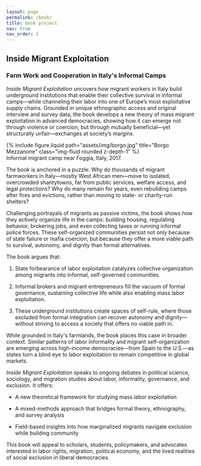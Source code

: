 ```yaml
---
layout: page
permalink: /book/
title: book project
nav: true
nav_order: 2
---
```


## Inside Migrant Exploitation 
### Farm Work and Cooperation in Italy's Informal Camps

*Inside Migrant Exploitation* uncovers how migrant workers in Italy build underground institutions that enable their collective survival in informal camps—while channeling their labor into one of Europe’s most exploitative supply chains. Grounded in unique ethnographic access and original interview and survey data, the book develops a new theory of mass migrant exploitation in advanced democracies, showing how it can emerge not through violence or coercion, but through mutually beneficial—yet structurally unfair—exchanges at society’s margins.


<div class="row">
    <div class="col-sm mt-3 mt-md-0">
        {% include figure.liquid path="assets/img/borgo.jpg" title="Borgo Mezzanone" class="img-fluid rounded z-depth-1" %}
    </div>
</div>
<div class="caption">
    Informal migrant camp near Foggia, Italy, 2017.
</div>

The book is anchored in a puzzle: Why do thousands of migrant farmworkers in Italy—mostly West African men—move to isolated, overcrowded shantytowns, far from public services, welfare access, and legal protections? Why do many remain for years, even rebuilding camps after fires and evictions, rather than moving to state- or charity-run shelters?

Challenging portrayals of migrants as passive victims, the book shows how they actively organize life in the camps: building housing, regulating behavior, brokering jobs, and even collecting taxes or running informal police forces. These self-organized communities persist not only because of state failure or mafia coercion, but because they offer a more viable path to survival, autonomy, and dignity than formal alternatives.

The book argues that:

1. State forbearance of labor exploitation catalyzes collective organization among migrants into informal, self-governed communities.

2. Informal brokers and migrant entrepreneurs fill the vacuum of formal governance, sustaining collective life while also enabling mass labor exploitation.

3. These underground institutions create spaces of self-rule, where those excluded from formal integration can recover autonomy and dignity—without striving to access a society that offers no viable path in.

While grounded in Italy's farmlands, the book places this case in broader context. Similar patterns of labor informality and migrant self-organization are emerging across high-income democracies—from Spain to the U.S.—as states turn a blind eye to labor exploitation to remain competitive in global markets.

*Inside Migrant Exploitation* speaks to ongoing debates in political science, sociology, and migration studies about labor, informality, governance, and exclusion. It offers:

- A new theoretical framework for studying mass labor exploitation

- A mixed-methods approach that bridges formal theory, ethnography, and survey analysis

- Field-based insights into how marginalized migrants navigate exclusion while building community

This book will appeal to scholars, students, policymakers, and advocates interested in labor rights, migration, political economy, and the lived realities of social exclusion in liberal democracies.